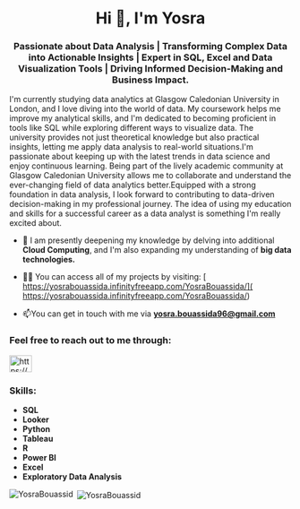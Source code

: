 <h1 align="center">Hi 👋, I'm Yosra </h1>
<h3 align="center">Passionate about Data Analysis | Transforming Complex Data into Actionable Insights | Expert in SQL, Excel and Data Visualization Tools | Driving Informed Decision-Making and Business Impact.</h3>


<p align="left">I'm currently studying data analytics at Glasgow Caledonian University in London, and I love diving into the world of data. My coursework helps me improve my analytical skills, and I'm dedicated to becoming proficient in tools like SQL while exploring different ways to visualize data. The university provides not just theoretical knowledge but also practical insights, letting me apply data analysis to real-world situations.I'm passionate about keeping up with the latest trends in data science and enjoy continuous learning. Being part of the lively academic community at Glasgow Caledonian University allows me to collaborate and understand the ever-changing field of data analytics better.Equipped with a strong foundation in data analysis, I look forward to contributing to data-driven decision-making in my professional journey. The idea of using my education and skills for a successful career as a data analyst is something I'm really excited about.</p>

- 🌱 I am presently deepening my knowledge by delving into additional **Cloud Computing**, and I'm also expanding my understanding of **big data technologies.**

- 👨‍💻 You can access all of my projects by visiting: [
https://yosrabouassida.infinityfreeapp.com/YosraBouassida/](
https://yosrabouassida.infinityfreeapp.com/YosraBouassida/)

- 📫You can get in touch with me via  **yosra.bouassida96@gmail.com**

<h3 align="left">Feel free to reach out to me through:</h3>
<p align="left">
<a href="https://www.linkedin.com/in/yosra-bouassida-b76b19157/ target="blank"><img align="center" src="https://raw.githubusercontent.com/rahuldkjain/github-profile-readme-generator/master/src/images/icons/Social/linked-in-alt.svg" alt="https://www.linkedin.com/in/yosra-bouassida-b76b19157/" height="30" width="40" /></a>
</p>

### Skills:

- **SQL**
- **Looker**
- **Python**
- **Tableau**
- **R**
- **Power BI**
- **Excel**
- **Exploratory Data Analysis**




<p><img align="left" src="https://github-readme-stats.vercel.app/api/top-langs?username=YosraBouassid&show_icons=true&locale=en&layout=compact" alt="YosraBouassid" /></p>

<p>&nbsp;<img align="center" src="https://github-readme-stats.vercel.app/api?username=YosraBouassid&show_icons=true&locale=en" alt="YosraBouassid" /></p>
